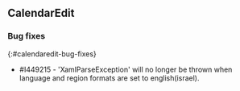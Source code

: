 ## CalendarEdit  

### Bug fixes
{:#calendaredit-bug-fixes}

* \#I449215 - 'XamlParseException' will no longer be thrown when language and region formats are set to english(israel).